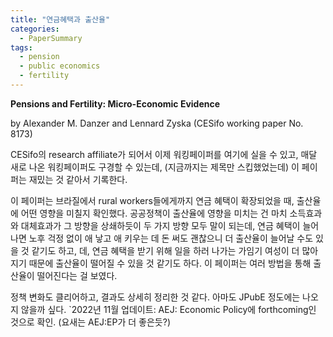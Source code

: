 ```yaml
---
title: "연금혜택과 출산율"
categories:
  - PaperSummary
tags:
  - pension
  - public economics
  - fertility
---
```


**Pensions and Fertility: Micro-Economic Evidence**

by Alexander M. Danzer and Lennard Zyska (CESifo working paper No. 8173)

CESifo의 research affiliate가 되어서 이제 워킹페이퍼를 여기에 실을 수 있고, 매달 새로 나온 워킹페이퍼도 구경할 수 있는데, (지금까지는 제목만 스킵했었는데) 이 페이퍼는 재밌는 것 같아서 기록한다.

이 페이퍼는 브라질에서 rural workers들에게까지 연금 혜택이 확장되었을 때, 출산율에 어떤 영향을 미칠지 확인했다. 공공정책이 출산율에 영향을 미치는 건 마치 소득효과와 대체효과가 그 방향을 상쇄하듯이 두 가지 방향 모두 말이 되는데, 연금 혜택이 늘어나면 노후 걱정 없이 애 낳고 애 키우는 데 돈 써도 괜찮으니 더 출산율이 늘어날 수도 있을 것 같기도 하고, 데, 연금 혜택을 받기 위해 일을 하러 나가는 가임기 여성이 더 많아지기 때문에 출산율이 떨어질 수 있을 것 같기도 하다. 이 페이퍼는 여러 방법을 통해 출산율이 떨어진다는 걸 보였다. 

정책 변화도 클리어하고, 결과도 상세히 정리한 것 같다. 아마도 JPubE 정도에는 나오지 않을까 싶다.
`2022년 11월 업데이트: AEJ: Economic Policy에 forthcoming인 것으로 확인. (요새는 AEJ:EP가 더 좋은듯?)
